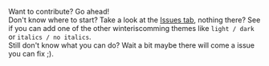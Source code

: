 Want to contribute? Go ahead! <br/>
Don't know where to start? Take a look at the [Issues tab], nothing there? See if you can add one of the other winteriscomming themes like `light / dark` or `italics / no italics`. <br/>
Still don't know what you can do? Wait a bit maybe there will come a issue you can fix ;).

[Issues tab]: https://github.com/LFGaming/Winter-is-comming-for-obsidian/issues
